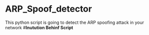 # ARP_Spoof_detector
This python script is going to detect the ARP spoofing attack in your network
#<b>Inutution Behinf Script<b>
